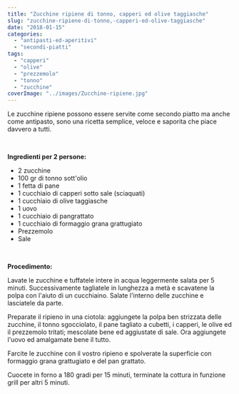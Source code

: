 ```yaml
---
title: "Zucchine ripiene di tonno, capperi ed olive taggiasche"
slug: "zucchine-ripiene-di-tonno,-capperi-ed-olive-taggiasche"
date: "2018-01-15"
categories: 
  - "antipasti-ed-aperitivi"
  - "secondi-piatti"
tags: 
  - "capperi"
  - "olive"
  - "prezzemolo"
  - "tonno"
  - "zucchine"
coverImage: "../images/Zucchine-ripiene.jpg"
---
```


Le zucchine ripiene possono essere servite come secondo piatto ma anche come antipasto, sono una ricetta semplice, veloce e saporita che piace davvero a tutti.

 

**Ingredienti per 2 persone:**

- 2 zucchine
- 100 gr di tonno sott'olio
- 1 fetta di pane
- 1 cucchiaio di capperi sotto sale (sciaquati)
- 1 cucchiaio di olive taggiasche
- 1 uovo
- 1 cucchiaio di pangrattato
- 1 cucchiaio di formaggio grana grattugiato
- Prezzemolo
- Sale

 

**Procedimento:**

Lavate le zucchine e tuffatele intere in acqua leggermente salata per 5 minuti. Successivamente tagliatele in lunghezza a metà e scavatene la polpa con l'aiuto di un cucchiaino. Salate l'interno delle zucchine e lasciatele da parte.

Preparate il ripieno in una ciotola: aggiungete la polpa ben strizzata delle zucchine, il tonno sgocciolato, il pane tagliato a cubetti, i capperi, le olive ed il prezzemolo tritati; mescolate bene ed aggiustate di sale. Ora aggiungete l'uovo ed amalgamate bene il tutto.

Farcite le zucchine con il vostro ripieno e spolverate la superficie con formaggio grana grattugiato e del pan grattato.

Cuocete in forno a 180 gradi per 15 minuti, terminate la cottura in funzione grill per altri 5 minuti.

